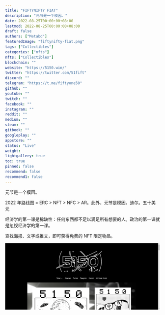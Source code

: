 ```yaml
---
title: "FIFTYNIFTY FIAT"
description: "元节是一个模因。"
date: 2022-08-25T00:00:00+08:00
lastmod: 2022-08-25T00:00:00+08:00
draft: false
authors: ["Metabd"]
featuredImage: "fiftynifty-fiat.png"
tags: ["Collectibles"]
categories: ["nfts"]
nfts: ["Collectibles"]
blockchain: ""
website: "https://5150.win/"
twitter: "https://twitter.com/51fift"
discord: ""
telegram: "https://t.me/fiftyone50"
github: ""
youtube: ""
twitch: ""
facebook: ""
instagram: ""
reddit: ""
medium: ""
steam: ""
gitbook: ""
googleplay: ""
appstore: ""
status: "Live"
weight: 
lightgallery: true
toc: true
pinned: false
recommend: false
recommend1: false
---
```

元节是一个模因。

2022 年路线图 = ERC > NFT > NFC > AR。此外，元节是模因。迪尔。五十美元

经济学的第一课是稀缺性：任何东西都不足以满足所有想要的人。政治的第一课就是忽视经济学的第一课。

查找海报、文字或推文，即可获得免费的 NFT 限定物品。

![nft](3134331.PNG)